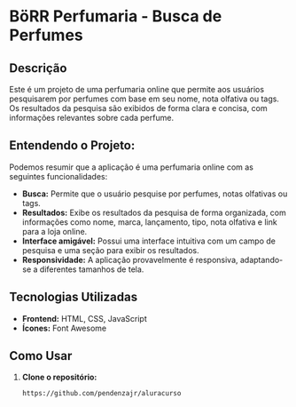 # BöRR Perfumaria - Busca de Perfumes

## Descrição

Este é um projeto de uma perfumaria online que permite aos usuários pesquisarem por perfumes com base em seu nome, nota olfativa ou tags. Os resultados da pesquisa são exibidos de forma clara e concisa, com informações relevantes sobre cada perfume.

## Entendendo o Projeto:

Podemos resumir que a aplicação é uma perfumaria online com as seguintes funcionalidades:

* **Busca:** Permite que o usuário pesquise por perfumes, notas olfativas ou tags.
* **Resultados:** Exibe os resultados da pesquisa de forma organizada, com informações como nome, marca, lançamento, tipo, nota olfativa e link para a loja online.
* **Interface amigável:** Possui uma interface intuitiva com um campo de pesquisa e uma seção para exibir os resultados.
* **Responsividade:** A aplicação provavelmente é responsiva, adaptando-se a diferentes tamanhos de tela.

## Tecnologias Utilizadas

* **Frontend:** HTML, CSS, JavaScript
* **Ícones:** Font Awesome

## Como Usar

1. **Clone o repositório:**
   ```bash
   https://github.com/pendenzajr/aluracurso
